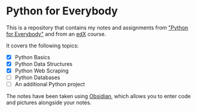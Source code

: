 # Python for Everybody

This is a repository that contains my notes and assignments from ["Python for Everybody"](https://py4e/org) and from an [edX](https://edx.org) course.

It covers the following topics:
- [X] Python Basics
- [X] Python Data Structures
- [X] Python Web Scraping
- [ ] Python Databases
- [ ] An additional Python project

The notes have been taken using [Obsidian](https://obsidian.md), which allows you to enter code and pictures alongside your notes.
